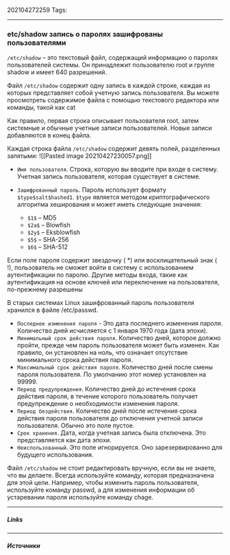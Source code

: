 202104272259
Tags:
___
### etc/shadow запись о паролях зашифрованы пользователями
`/etc/shadow` – это текстовый файл, содержащий информацию о паролях пользователей системы. Он принадлежит пользователю root и группе shadow и имеет 640 разрешений.

Файл `/etc/shadow` содержит одну запись в каждой строке, каждая из которых представляет собой учетную запись пользователя. Вы можете просмотреть содержимое файла с помощью текстового редактора или команды, такой как cat

Как правило, первая строка описывает пользователя root, затем системные и обычные учетные записи пользователей. Новые записи добавляются в конец файла.

Каждая строка файла `/etc/shadow` содержит девять полей, разделенных запятыми:
![[Pasted image 20210427230057.png]]
           

- `Имя пользователя`. Строка, которую вы вводите при входе в систему. Учетная запись пользователя, которая существует в системе.

- `Зашифрованный пароль`. Пароль использует формату `$type$salt$hashed1`. `$type` является методом криптографического алгоритма хеширования и может иметь следующие значения:
	- `$1$` – MD5
	- `$2a$` – Blowfish
	- `$2y$` – Eksblowfish
	- `$5$` – SHA-256
	- `$6$` – SHA-512

Если поле пароля содержит звездочку ( \*) или восклицательный знак ( !), пользователь не сможет войти в систему с использованием аутентификации по паролю. Другие методы входа, такие как аутентификация на основе ключей или переключение на пользователя, по-прежнему разрешены

В старых системах Linux зашифрованный пароль пользователя хранился в файле /etc/passwd.

- `Последнее изменения пароля` - Это дата последнего изменения пароля. Количество дней исчисляется с 1 января 1970 года (дата эпохи).
- `Минимальный срок действия пароля`. Количество дней, которое должно пройти, прежде чем пароль пользователя может быть изменен. Как правило, он установлен на ноль, что означает отсутствие минимального срока действия пароля.
- `Максимальный срок действия пароля`. Количество дней после смены пароля пользователя. По умолчанию этот номер установлен на 99999.
- `Период предупреждения`. Количество дней до истечения срока действия пароля, в течение которого пользователь получает предупреждение о необходимости изменения пароля.
- `Период бездействия`. Количество дней после истечения срока действия пароля пользователя до отключения учетной записи пользователя. Обычно это поле пустое.
- `Срок хранения`. Дата, когда учетная запись была отключена. Это представляется как дата эпохи.
- `Неиспользованный`. Это поле игнорируется. Оно зарезервированно для будущего использования.

Файл `/etc/shadow` не стоит редактировать вручную, если вы не знаете, что вы делаете. Всегда используйте команду, которая предназначена для этой цели. Например, чтобы изменить пароль пользователя, используйте команду passwd, а для изменения информации об устаревании пароля используйте команду chage.


___
##### Links


---
##### Источники
